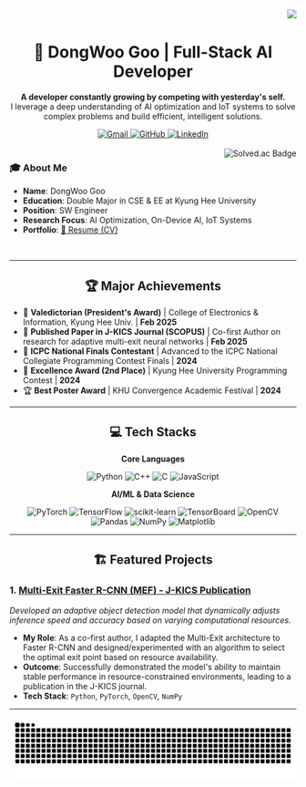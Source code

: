 <div align="right">
  <img src="https://visitor-badge.laobi.icu/badge?page_id=GooDongWoo.GooDongWoo" />
</div>

<div align="center">
  <h1>🚀 DongWoo Goo | Full-Stack AI Developer</h1>
  <p>
    <strong>A developer constantly growing by competing with yesterday's self.</strong><br>
    I leverage a deep understanding of AI optimization and IoT systems to solve complex problems and build efficient, intelligent solutions.
  </p>
</div>

<div align="center">
  <a href="mailto:wendy1301@naver.com">
    <img src="https://img.shields.io/badge/Gmail-D14836?style=flat&logo=Gmail&logoColor=white" alt="Gmail"/>
  </a>
  <a href="https://github.com/GooDongWoo">
    <img src="https://img.shields.io/badge/GitHub-181717?style=flat&logo=GitHub&logoColor=white" alt="GitHub"/>
  </a>
  <a href="https://www.linkedin.com/in/%EB%8F%99%EC%9A%B0-%EA%B5%AC-43b270293/">
    <img src="https://img.shields.io/badge/LinkedIn-0077B5?style=flat&logo=LinkedIn&logoColor=white" alt="LinkedIn"/>
  </a>
</div>
<br>

<a href="https://solved.ac/gdw1301">
  <img align="right" src="http://mazassumnida.wtf/api/v2/generate_badge?boj=gdw1301" alt="Solved.ac Badge"/>
</a>

### 🎓 About Me
- **Name**: DongWoo Goo
- **Education**: Double Major in CSE & EE at Kyung Hee University
- **Position**: SW Engineer
- **Research Focus**: AI Optimization, On-Device AI, IoT Systems
- **Portfolio**: <a href="https://github.com/GooDongWoo/CV/blob/main/GooDongWoo_CV.pdf" target="blank">📄 Resume (CV)</a>

<br>

---

<div align="center">
  <h2>🏆 Major Achievements</h2>
</div>

- 🥇 **Valedictorian (President's Award)** | College of Electronics & Information, Kyung Hee Univ. | **Feb 2025**
- 📄 **Published Paper in J-KICS Journal (SCOPUS)** | Co-first Author on research for adaptive multi-exit neural networks | **Feb 2025**
- 🏅 **ICPC National Finals Contestant** | Advanced to the ICPC National Collegiate Programming Contest Finals | **2024**
- 🥈 **Excellence Award (2nd Place)** | Kyung Hee University Programming Contest | **2024**
- 🏆 **Best Poster Award** | KHU Convergence Academic Festival | **2024**

---

<div align="center">
  <h2>💻 Tech Stacks</h2>
  
  <p><strong>Core Languages</strong></p>
  <p>
    <img src="https://img.shields.io/badge/Python-3776AB?style=for-the-badge&logo=python&logoColor=white" alt="Python"/>
    <img src="https://img.shields.io/badge/C++-00599C?style=for-the-badge&logo=c%2B%2B&logoColor=white" alt="C++"/>
    <img src="https://img.shields.io/badge/C-A8B9CC?style=for-the-badge&logo=c&logoColor=black" alt="C"/>
    <img src="https://img.shields.io/badge/JavaScript-F7DF1E?style=for-the-badge&logo=javascript&logoColor=black" alt="JavaScript"/>
  </p>
  
  <p><strong>AI/ML & Data Science</strong></p>
  <p>
    <img src="https://img.shields.io/badge/PyTorch-EE4C2C?style=for-the-badge&logo=PyTorch&logoColor=white" alt="PyTorch"/>
    <img src="https://img.shields.io/badge/TensorFlow-FF6F00?style=for-the-badge&logo=TensorFlow&logoColor=white" alt="TensorFlow"/>
    <img src="https://img.shields.io/badge/scikit--learn-F7931E?style=for-the-badge&logo=scikit-learn&logoColor=white" alt="scikit-learn"/>
    <img src="https://img.shields.io/badge/TensorBoard-FF6F00?style=for-the-badge&logo=tensorflow&logoColor=white" alt="TensorBoard"/>
    <img src="https://img.shields.io/badge/OpenCV-5C3EE8?style=for-the-badge&logo=opencv&logoColor=white" alt="OpenCV"/>
    <br>
    <img src="https://img.shields.io/badge/Pandas-150458?style=for-the-badge&logo=pandas&logoColor=white" alt="Pandas"/>
    <img src="https://img.shields.io/badge/NumPy-013243?style=for-the-badge&logo=NumPy&logoColor=white" alt="NumPy"/>
    <img src="https://img.shields.io/badge/Matplotlib-11557c?style=for-the-badge&logo=python&logoColor=white" alt="Matplotlib"/>
  </p>
  
  </div>

---

<div align="center">
  <h2>🏗️ Featured Projects</h2>
</div>

### 1. [Multi-Exit Faster R-CNN (MEF) - J-KICS Publication](https://www.dbpia.co.kr/Journal/articleDetail?nodeId=NODE12077539)
*Developed an adaptive object detection model that dynamically adjusts inference speed and accuracy based on varying computational resources.*
- **My Role**: As a co-first author, I adapted the Multi-Exit architecture to Faster R-CNN and designed/experimented with an algorithm to select the optimal exit point based on resource availability.
- **Outcome**: Successfully demonstrated the model's ability to maintain stable performance in resource-constrained environments, leading to a publication in the J-KICS journal.
- **Tech Stack**: `Python`, `PyTorch`, `OpenCV`, `NumPy`

---

<div align="center">
  <img src="https://github.com/GooDongWoo/GooDongWoo/blob/output/github-contribution-grid-snake.svg" alt="Contribution Snake"/>
</div>

